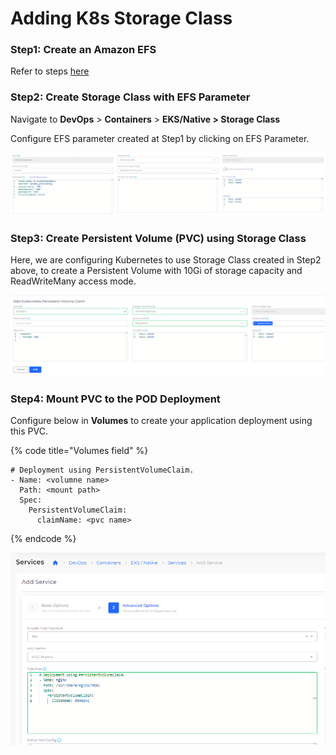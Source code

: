 # Adding K8s Storage Class

### **Step1:** Create an Amazon EFS &#x20;

&#x20;Refer to steps [here](../elastic-file-system-efs.md)

### Step2:  Create Storage Class with EFS Parameter

Navigate to  **DevOps** > **Containers** > **EKS/Native > Storage Class**

Configure EFS parameter created at Step1 by clicking on EFS Parameter.

![K8s Storage Class Page](<../../../.gitbook/assets/image (23).png>)

### Step3: Create Persistent Volume (PVC) using Storage Class

Here, we are configuring Kubernetes to use Storage Class created in Step2 above, to create a Persistent Volume with 10Gi of storage capacity and ReadWriteMany access mode.

![K8s Storage Class (Persistent Volume Claim Tab)](<../../../.gitbook/assets/image (43).png>)



### Step4:  Mount PVC to the POD Deployment

Configure below in **Volumes** to create your application deployment using this PVC.&#x20;

{% code title="Volumes field" %}
```
# Deployment using PersistentVolumeClaim. 
- Name: <volumne name>
  Path: <mount path>
  Spec:
    PersistentVolumeClaim:
      claimName: <pvc name>
```
{% endcode %}

![Services Page](<../../../.gitbook/assets/image (55).png>)
